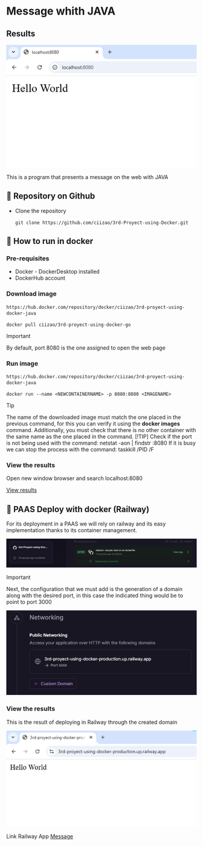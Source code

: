 # Message whith JAVA
## Results

<p align="center">
    <img src="Public/Images/Resultado.png" alt="Result ">
</p>

This is a program that presents a message on the web with JAVA

## :open_book: Repository on Github
* Clone the repository

    ```
    git clone https://github.com/ciizao/3rd-Proyect-using-Docker.git
    ```

## :rocket: How to run in docker
### Pre-requisites
* Docker - DockerDesktop installed
* DockerHub account
### Download image

```
https://hub.docker.com/repository/docker/ciizao/3rd-proyect-using-docker-java
```
```
docker pull ciizao/3rd-proyect-using-docker-go
```
> [!IMPORTANT]
> By default, port 8080 is the one assigned to open the web page
### Run image

```
https://hub.docker.com/repository/docker/ciizao/3rd-proyect-using-docker-java
```
```
docker run --name <NEWCONTAINERNAME> -p 8080:8080 <IMAGENAME>
```
> [!TIP]
> The name of the downloaded image must match the one placed in the previous command, for this you can verify it using the **docker images** command. Additionally, you must check that there is no other container with the same name as the one placed in the command.
> [!TIP]
> Check if the port is not being used with the command: netstat -aon | findstr :8080
> If it is busy we can stop the process with the command: taskkill /PID <PID> /F

### View the results
Open new window browser and search localhost:8080

[View results](#results)

## :light_rail: PAAS Deploy with docker (Railway)
For its deployment in a PAAS we will rely on railway and its easy implementation thanks to its container management. 

![Railway Service](Public/Images/Railway1.png "Service")

> [!IMPORTANT]
> Next, the configuration that we must add is the generation of a domain along with the desired port, in this case the indicated thing would be to point to port 3000

![Generate Domain](Public/Images/Railway2.png "Domain")

### View the results

This is the result of deploying in Railway through the created domain

![Result Railway](Public/Images/RailwayResult.png "Domain")


Link Railway App
[Message](https://3rd-proyect-using-docker-production.up.railway.app/ "click for visit")